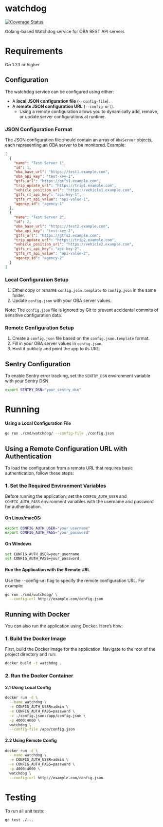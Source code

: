 # watchdog

[![Coverage Status](https://coveralls.io/repos/github/OneBusAway/watchdog/badge.svg?branch=main)](https://coveralls.io/github/OneBusAway/watchdog?branch=main)

Golang-based Watchdog service for OBA REST API servers

# Requirements

Go 1.23 or higher

## Configuration

The watchdog service can be configured using either:

- A **local JSON configuration file** (`--config-file`).
- A **remote JSON configuration URL** (`--config-url`).
  - Using a remote configuration allows you to dynamically add, remove, or update server configurations at runtime.

### JSON Configuration Format

The JSON configuration file should contain an array of `ObaServer` objects, each representing an OBA server to be monitored. Example:

```json
[
  {
    "name": "Test Server 1",
    "id": 1,
    "oba_base_url": "https://test1.example.com",
    "oba_api_key": "test-key-1",
    "gtfs_url": "https://gtfs1.example.com",
    "trip_update_url": "https://trip1.example.com",
    "vehicle_position_url": "https://vehicle1.example.com",
    "gtfs_rt_api_key": "api-key-1",
    "gtfs_rt_api_value": "api-value-1",
    "agency_id": "agency-1"
  },
  {
    "name": "Test Server 2",
    "id": 2,
    "oba_base_url": "https://test2.example.com",
    "oba_api_key": "test-key-2",
    "gtfs_url": "https://gtfs2.example.com",
    "trip_update_url": "https://trip2.example.com",
    "vehicle_position_url": "https://vehicle2.example.com",
    "gtfs_rt_api_key": "api-key-2",
    "gtfs_rt_api_value": "api-value-2",
    "agency_id": "agency-2"
  }
]
```

### Local Configuration Setup

1. Either copy or rename `config.json.template` to `config.json` in the same folder.
2. Update `config.json` with your OBA server values.

Note: The `config.json` file is ignored by Git to prevent accidental commits of sensitive configuration data.

### Remote Configuration Setup

1. Create a `config.json` file based on the `config.json.template` format.
2. Fill in your OBA server values in `config.json`.
3. Host it publicly and point the app to its URL.

## Sentry Configuration

To enable Sentry error tracking, set the `SENTRY_DSN` environment variable with your Sentry DSN.

```sh
export SENTRY_DSN="your_sentry_dsn"
```

# Running

#### **Using a Local Configuration File**

```bash
go run ./cmd/watchdog/ --config-file ./config.json
```

## **Using a Remote Configuration URL with Authentication**

To load the configuration from a remote URL that requires basic authentication, follow these steps:

### 1. **Set the Required Environment Variables**

Before running the application, set the `CONFIG_AUTH_USER` and `CONFIG_AUTH_PASS` environment variables with the username and password for authentication.

#### On Linux/macOS:

```bash
export CONFIG_AUTH_USER="your_username"
export CONFIG_AUTH_PASS="your_password"
```

#### On Windows

```bash
set CONFIG_AUTH_USER=your_username
set CONFIG_AUTH_PASS=your_password
```

#### Run the Application with the Remote URL

Use the --config-url flag to specify the remote configuration URL. For example:

```bash
go run ./cmd/watchdog/ \
  --config-url http://example.com/config.json
```

## **Running with Docker**

You can also run the application using Docker. Here’s how:

### 1. **Build the Docker Image**

First, build the Docker image for the application. Navigate to the root of the project directory and run:

```bash
docker build -t watchdog .
```

### 2. **Run the Docker Container**

#### 2.1 **Using Local Config**

```bash
docker run -d \
  --name watchdog \
  -e CONFIG_AUTH_USER=admin \
  -e CONFIG_AUTH_PASS=password \
  -v ./config.json:/app/config.json \
  -p 4000:4000 \
  watchdog \
  --config-file /app/config.json
```

#### 2.2 **Using Remote Config**

```bash
docker run -d \
  --name watchdog \
  -e CONFIG_AUTH_USER=admin \
  -e CONFIG_AUTH_PASS=password \
  -p 4000:4000 \
  watchdog \
  --config-url http://example.com/config.json
```

# Testing

To run all unit tests:

```
go test ./...
```
